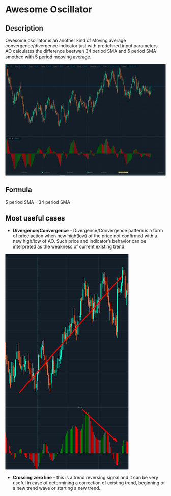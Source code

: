 # Awesome Oscillator

## Description

Owesome oscillator is an another kind of Moving average convergence/divergence indicator just with predefined input parameters. AO calculates the difference beetwen 34 period SMA and 5 period SMA smothed with 5 period mooving average.

![](../../../.gitbook/assets/image%20%2810%29.png)

## Formula

5 period SMA - 34 period SMA

## Most useful cases

* **Divergence/Convergence** - Divergence/Convergence pattern is a form of price action when new high\(low\) of the price not confirmed with a new high/low of  AO. Such price and indicator’s behavior can be interpreted as the weakness of current existing trend.

![](../../../.gitbook/assets/image%20%2822%29.png)

* **Crossing zero line** - this is a trend reversing signal and it can be very useful in case of determining a correction of existing trend, beginning of a new trend wave or starting a new trend.

